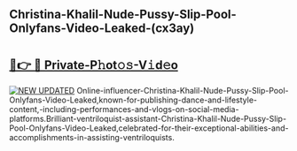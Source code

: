 ## Christina-Khalil-Nude-Pussy-Slip-Pool-Onlyfans-Video-Leaked-(cx3ay)


# <h2><a href="https://mediaupload.pro?-19M">🔗👉 🔴 Private-P𝚑ot𝚘𝚜-V𝚒d𝚎o</a></h2>

[![NEW UPDATED](https://i.imgur.com/0qMVB7G.gif)](https://mediaupload.pro?-19M)
Online-influencer-Christina-Khalil-Nude-Pussy-Slip-Pool-Onlyfans-Video-Leaked,known-for-publishing-dance-and-lifestyle-content,-including-performances-and-vlogs-on-social-media-platforms.Brilliant-ventriloquist-assistant-Christina-Khalil-Nude-Pussy-Slip-Pool-Onlyfans-Video-Leaked,celebrated-for-their-exceptional-abilities-and-accomplishments-in-assisting-ventriloquists.  